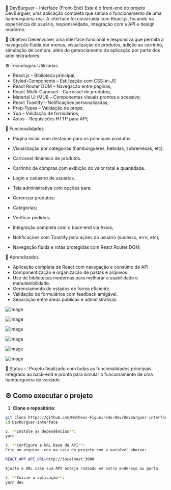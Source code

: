 🍔 DevBurguer - Interface (Front-End)
Este é o front-end do projeto DevBurguer, uma aplicação completa que simula o funcionamento de uma hamburgueria real. A interface foi construída com React.js, focando na experiência do usuário, responsividade, integração com a API e design moderno.

🎯 Objetivo
Desenvolver uma interface funcional e responsiva que permita a navegação fluida por menus, visualização de produtos, adição ao carrinho, simulação de compra, além do gerenciamento da aplicação por parte dos administradores.

⚙️ Tecnologias Utilizadas
- React.js – Biblioteca principal;
- Styled-Components – Estilização com CSS-in-JS
- React Router DOM – Navegação entre páginas;
- React-Multi-Carousel – Carrossel de produtos;
- Material UI (MUI) – Componentes visuais prontos e acessíve;
- React Toastify – Notificações personalizadas;
- Prop-Types – Validação de props;
- Yup – Validação de formulários;
- Axios – Requisições HTTP para API;

📌 Funcionalidades
- Página inicial com destaque para os principais produtos.
- Visualização por categorias (hambúrgueres, bebidas, sobremesas, etc).
- Carrossel dinâmico de produtos.
- Carrinho de compras com exibição do valor total e quantidade.
- Login e cadastro de usuários.

- Tela administrativa com opções para:
- Gerenciar produtos;
- Categorias;
- Verificar pedidos;
- Integração completa com o back-end via Axios;
- Notificações com Toastify para ações do usuário (sucesso, erro, etc);
- Navegação fluida e rotas protegidas com React Router DOM;

🧠 Aprendizados
- Aplicação completa de React com navegação e consumo de API
- Componentização e organização de pastas e arquivos.
- Uso de bibliotecas modernas para melhorar a usabilidade e manutenibilidade.
- Gerenciamento de estados de forma eficiente.
- Validação de formulários com feedback amigável.
- Separação entre áreas públicas e administrativas.

![image](https://github.com/user-attachments/assets/f232c301-45a3-440a-a188-0117c75f178e)

![image](https://github.com/user-attachments/assets/1d768f92-0e07-47a5-b349-3064cf36ce05)

![image](https://github.com/user-attachments/assets/9ce5e002-b3d2-449d-9f1b-e4548d482ed1)

![image](https://github.com/user-attachments/assets/b4f5f478-3771-4c82-a62e-0193a88cd72a)

![image](https://github.com/user-attachments/assets/744ca3a9-d279-43bd-939c-79778b3bc109)

![image](https://github.com/user-attachments/assets/57d854e6-2d50-41ee-92d3-07f5c0b25622)

📍 Status
✅ Projeto finalizado com todas as funcionalidades principais. Integrado ao back-end e pronto para simular o funcionamento de uma hamburgueria de verdade.

## ⚙️ Como executar o projeto

1. **Clone o repositório**:

```bash
git clone https://github.com/Matheus-Figueiredo-Dev/Devburguer-interface.git
cd Devburguer-interface

2. **Instale as dependências**:
yarn

3. **Configure a URL base da API**:
Crie um arquivo .env na raiz do projeto com a variável abaixo:

REACT_APP_API_URL=http://localhost:3000

Ajuste a URL caso sua API esteja rodando em outro endereço ou porta.

4. **Inicie a aplicação**:
yarn dev
